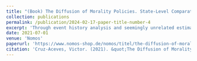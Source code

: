 ```yaml
---
title: "(Book) The Diffusion of Morality Policies. State-Level Comparative Analyses in the United States of America."
collection: publications
permalink: /publication/2024-02-17-paper-title-number-4
excerpt: 'Through event history analysis and seemingly unrelated estimations, this book investigates the way in which diffusion of state-level legislation in the USA changes according to the varying degrees of morality policy characteristics it displays. The author finds that the magnitude of diffusion increases when policies reflect fewer characteristics of morality policy. Moreover, policies with high moral content diffuse when preceded by a bounded-learning process, information about which is heavily drawn from polities with similar moral attributes; learning about legislation with moderate and minimal characteristics of morality policy not only occurs selectively, but information is also retrieved from ideologically dissimilar polities, too.'
date: 2021-07-01
venue: 'Nomos'
paperurl: 'https://www.nomos-shop.de/nomos/titel/the-diffusion-of-morality-policies-id-100739/'
citation: 'Cruz-Aceves, Victor. (2021). &quot;The Diffusion of Morality Policies. State-Level Comparative Analyses in the United States of America.&quot; <i>Nomos</i>.'
---
```



